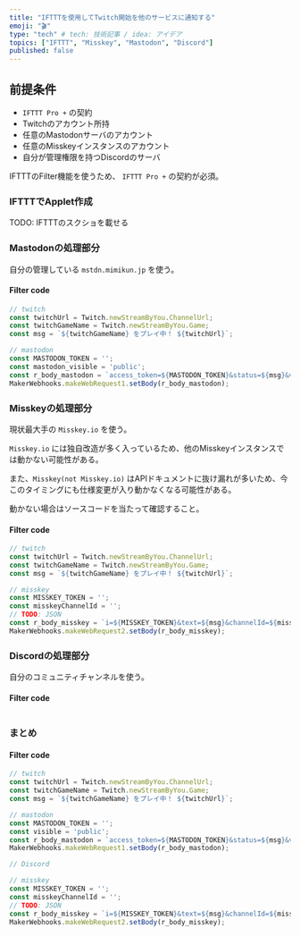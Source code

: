 ```yaml
---
title: "IFTTTを使用してTwitch開始を他のサービスに通知する"
emoji: "🎬"
type: "tech" # tech: 技術記事 / idea: アイデア
topics: ["IFTTT", "Misskey", "Mastodon", "Discord"]
published: false
---
```


## 前提条件

- `IFTTT Pro +` の契約
- Twitchのアカウント所持
- 任意のMastodonサーバのアカウント
- 任意のMisskeyインスタンスのアカウント
- 自分が管理権限を持つDiscordのサーバ

IFTTTのFilter機能を使うため、 `IFTTT Pro +` の契約が必須。

### IFTTTでApplet作成

TODO: IFTTTのスクショを載せる

### Mastodonの処理部分

自分の管理している `mstdn.mimikun.jp` を使う。

#### Filter code

```typescript
// twitch
const twitchUrl = Twitch.newStreamByYou.ChannelUrl;
const twitchGameName = Twitch.newStreamByYou.Game;
const msg = `${twitchGameName} をプレイ中！ ${twitchUrl}`;

// mastodon
const MASTODON_TOKEN = '';
const mastodon_visible = 'public';
const r_body_mastodon = `access_token=${MASTODON_TOKEN}&status=${msg}&visibility=${mastodon_visible}`;
MakerWebhooks.makeWebRequest1.setBody(r_body_mastodon);
```

### Misskeyの処理部分

現状最大手の `Misskey.io` を使う。

`Misskey.io` には独自改造が多く入っているため、他のMisskeyインスタンスでは動かない可能性がある。

また、`Misskey(not Misskey.io)` はAPIドキュメントに抜け漏れが多いため、今このタイミングにも仕様変更が入り動かなくなる可能性がある。

動かない場合はソースコードを当たって確認すること。

#### Filter code

```typescript
// twitch
const twitchUrl = Twitch.newStreamByYou.ChannelUrl;
const twitchGameName = Twitch.newStreamByYou.Game;
const msg = `${twitchGameName} をプレイ中！ ${twitchUrl}`;

// misskey
const MISSKEY_TOKEN = '';
const misskeyChannelId = '';
// TODO: JSON
const r_body_misskey = `i=${MISSKEY_TOKEN}&text=${msg}&channelId=${misskeyChannelId}`;
MakerWebhooks.makeWebRequest2.setBody(r_body_misskey);
```

### Discordの処理部分

自分のコミュニティチャンネルを使う。


#### Filter code

```typescript
```

### まとめ

#### Filter code

```typescript
// twitch
const twitchUrl = Twitch.newStreamByYou.ChannelUrl;
const twitchGameName = Twitch.newStreamByYou.Game;
const msg = `${twitchGameName} をプレイ中！ ${twitchUrl}`;

// mastodon
const MASTODON_TOKEN = '';
const visible = 'public';
const r_body_mastodon = `access_token=${MASTODON_TOKEN}&status=${msg}&visibility=${visible}`;
MakerWebhooks.makeWebRequest1.setBody(r_body_mastodon);

// Discord

// misskey
const MISSKEY_TOKEN = '';
const misskeyChannelId = '';
// TODO: JSON
const r_body_misskey = `i=${MISSKEY_TOKEN}&text=${msg}&channelId=${misskeyChannelId}`;
MakerWebhooks.makeWebRequest2.setBody(r_body_misskey);
```
